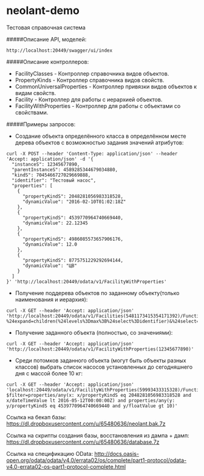 # neolant-demo
Тестовая справочная система

#####Описание API, моделей:
```
http://localhost:20449/swagger/ui/index
```

#####Описание контроллеров:
* FacilityClasses - Контроллер справочника видов объектов.
* PropertyKinds - Контроллер справочника видов свойств.
* CommonUniversalProperties - Контроллер привязки видов объектов к видам свойств.
* Facility - Контроллер для работы с иерархией объектов.
* FacilityWithProperties - Контроллер для работы с объектами со свойствами.

#####Примеры запросов:
* Создание объекта определённого класса в определённом месте дерева объектов с возможностью задания значений атрибутов:
```
curl -X POST --header 'Content-Type: application/json' --header 'Accept: application/json' -d '{
  "instanceS": 12345677890,
  "parentInstanceS": 4589285344679034880,
  "kindS": 7045466727029669888,
  "identifier": "Тестовый насос",
  "properties": [
    {
      "propertyKindS": 2048281056983318528,
      "dynamicValue": "2016-02-10T01:02:18Z"
    },
    {
      "propertyKindS": 4539770964740669440,
      "dynamicValue": 22.12345
    },
    {
      "propertyKindS": 4986085573657906176,
      "dynamicValue": 12.0
    },
    {
      "propertyKindS": 8775751229292694144,
      "dynamicValue": "ЦВ"
    }
  ]
}' 'http://localhost:20449/odata/v1/FacilityWithProperties'
```

* Получение поддерева объектов по заданному объекту(только наименования и иерархия):
```
curl -X GET --header 'Accept: application/json' 'http://localhost:20449/odata/v1/Facilities(5481173415354171392)/Function.Hierarchy?%24expand=children(%24levels%3Dmax%3B%24select%3Didentifier)&%24select=identifier'
```

* Получение заданного объекта (полностью, со значениями):
```
curl -X GET --header 'Accept: application/json' 'http://localhost:20449/odata/v1/FacilityWithProperties(12345677890)'
```

* Среди потомков заданного объекта (могут быть объекты разных классов) выбрать список насосов установленных до сегодняшнего дня с массой более 10 кг:
```
curl -X GET --header 'Accept: application/json' 'localhost:20449/odata/v1/FacilityWithProperties(59993433315328)/Function.Descendants(kindS=7045466727029669888)?$filter=properties/any(x: x/propertyKindS eq 2048281056983318528 and x/dateTimeValue lt 2016-05-12T00:00:00Z) and properties/any(y: y/propertyKindS eq 4539770964740669440 and y/floatValue gt 10)'
```

Ссылка на бекап базы:
https://dl.dropboxusercontent.com/u/65480636/neolant.bak.7z

Ссылка на скрипты создания базы, восстановления из дампа + дамп:
https://dl.dropboxusercontent.com/u/65480636/database.7z

Ссылка на спецификацию OData:
http://docs.oasis-open.org/odata/odata/v4.0/errata02/os/complete/part1-protocol/odata-v4.0-errata02-os-part1-protocol-complete.html
